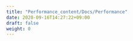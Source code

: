 ```yaml
---
title: "Performance_content/Docs/Performance"
date: 2020-09-16T14:27:22+09:00
draft: false
weight: 0
---
```


